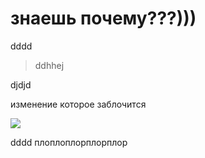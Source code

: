 # знаешь почему???)))
dddd

>ddhhej


djdjd


изменение которое заблочится

![](https://i.imgur.com/yD8i6Mc.gif)


dddd
плоплоплорплорплор


